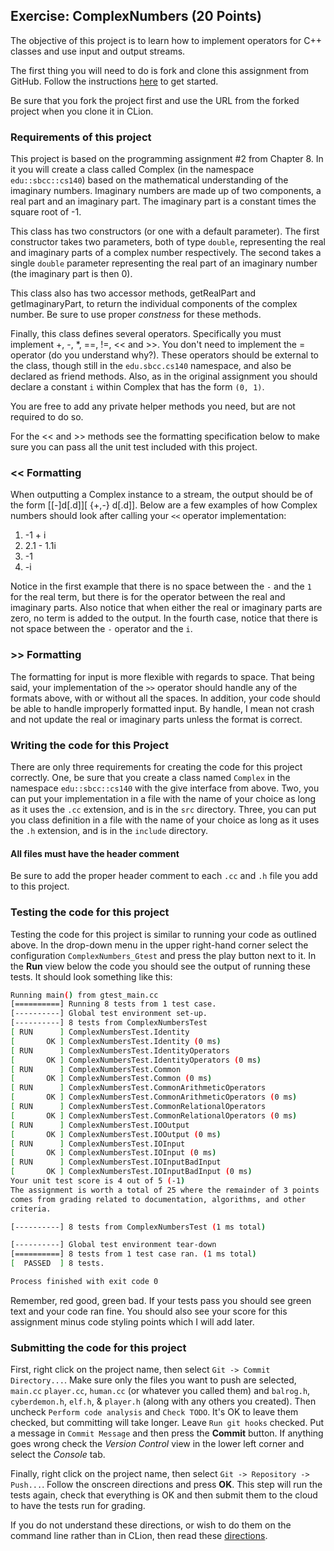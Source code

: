 ## Exercise: ComplexNumbers (20 Points)

The objective of this project is to learn how to implement operators for C++ classes
and use input and output streams.

The first thing you will need to do is fork and clone this assignment
from GitHub. Follow the instructions
[here](https://github.com/sbcc-cs140-fall2018/HowToStartEveryProject)
to get started.

Be sure that you fork the project first and use the URL from
the forked project when you clone it in CLion.

### Requirements of this project

This project is based on the programming assignment #2 from Chapter 8. In 
it you will create a class called Complex (in the namespace `edu::sbcc::cs140`)
based on the mathematical understanding of the imaginary numbers. Imaginary numbers
are made up of two components, a real part and an imaginary part. The imaginary
part is a constant times the square root of -1.

This class has two constructors (or one with a default parameter). The first
constructor takes two parameters, both of type `double`, representing the real
and imaginary parts of a complex number respectively. The second takes a single
`double` parameter representing the real part of an imaginary number (the 
imaginary part is then 0).

This class also has two accessor methods, getRealPart and getImaginaryPart, to
return the individual components of the complex number. Be sure to use proper
*constness* for these methods.

Finally, this class defines several operators. Specifically you must implement +, -, 
*, ==, !=, << and >>. You don't need to implement the = operator (do you understand
why?). These operators should be external to the class, though still in the `edu.sbcc.cs140` 
namespace, and also be declared as friend methods. Also, as in the original assignment
you should declare a constant `i` within Complex that has the form `(0, 1)`.

You are free to add any private helper methods you need, but are not required to do so.

For the << and >> methods see the formatting specification below to make sure you
can pass all the unit test included with this project.

### << Formatting

When outputting a Complex instance to a stream, the output should be of the form [[-]d[.d]][ {+,-} d[.d]]. 
Below are a few examples of how Complex numbers should look after calling your `<<` operator 
implementation:

1. -1 + i
2. 2.1 - 1.1i
3. -1
4. -i

Notice in the first example that there is no space between the `-` and the `1` for the real
term, but there is for the operator between the real and imaginary parts. Also notice that 
when either the real or imaginary parts are zero, no term is added to the output. In the 
fourth case, notice that there is not space between the `-` operator and the `i`.

### >> Formatting

The formatting for input is more flexible with regards to space. That being said, your 
implementation of the `>>` operator should handle any of the formats above, with or without
all the spaces. In addition, your code should be able to handle improperly formatted 
input. By handle, I mean not crash and not update the real or imaginary parts unless the
format is correct.
 
### Writing the code for this Project

There are only three requirements for creating the code for this project correctly. One,
be sure that you create a class named `Complex` in the namespace `edu::sbcc::cs140` with
the give interface from above. Two, you can put your implementation in a file with the 
name of your choice as long as it uses the `.cc` extension, and is in the `src` directory.
Three, you can put you class definition in a file with the name of your choice as long as 
it uses the `.h` extension, and is in the `include` directory.

#### All files must have the header comment

Be sure to add the proper header comment to each `.cc` and `.h` file you add to this project.

### Testing the code for this project

Testing the code for this project is similar to running your code
as outlined above. In the drop-down menu in the upper right-hand
corner select the configuration `ComplexNumbers_Gtest` and press the
play button next to it. In the **Run** view below the code you should
see the output of running these tests. It should look something
like this:

```bash
Running main() from gtest_main.cc
[==========] Running 8 tests from 1 test case.
[----------] Global test environment set-up.
[----------] 8 tests from ComplexNumbersTest
[ RUN      ] ComplexNumbersTest.Identity
[       OK ] ComplexNumbersTest.Identity (0 ms)
[ RUN      ] ComplexNumbersTest.IdentityOperators
[       OK ] ComplexNumbersTest.IdentityOperators (0 ms)
[ RUN      ] ComplexNumbersTest.Common
[       OK ] ComplexNumbersTest.Common (0 ms)
[ RUN      ] ComplexNumbersTest.CommonArithmeticOperators
[       OK ] ComplexNumbersTest.CommonArithmeticOperators (0 ms)
[ RUN      ] ComplexNumbersTest.CommonRelationalOperators
[       OK ] ComplexNumbersTest.CommonRelationalOperators (0 ms)
[ RUN      ] ComplexNumbersTest.IOOutput
[       OK ] ComplexNumbersTest.IOOutput (0 ms)
[ RUN      ] ComplexNumbersTest.IOInput
[       OK ] ComplexNumbersTest.IOInput (0 ms)
[ RUN      ] ComplexNumbersTest.IOInputBadInput
[       OK ] ComplexNumbersTest.IOInputBadInput (0 ms)
Your unit test score is 4 out of 5 (-1)
The assignment is worth a total of 25 where the remainder of 3 points
comes from grading related to documentation, algorithms, and other
criteria.

[----------] 8 tests from ComplexNumbersTest (1 ms total)

[----------] Global test environment tear-down
[==========] 8 tests from 1 test case ran. (1 ms total)
[  PASSED  ] 8 tests.

Process finished with exit code 0
```

Remember, red good, green bad. If your tests pass you should see green
text and your code ran fine. You should also see your score for this
assignment minus code styling points which I will add later.

### Submitting the code for this project

First, right click on the project name, then select `Git -> Commit Directory...`. 
Make sure only the files you want to push are selected, `main.cc` `player.cc`, `human.cc` (or whatever you called them) and `balrog.h`, `cyberdemon.h`, `elf.h`, &
`player.h` (along with any others you created). Then uncheck `Perform code analysis` and `Check TODO`. It's OK to leave them checked,
but committing will take longer. Leave `Run git hooks` checked. Put a message in `Commit Message`
and then press the **Commit** button. If anything goes wrong check the _Version Control_ view
in the lower left corner and select the _Console_ tab.
 
Finally, right click on the project name,
then select `Git -> Repository -> Push...`. Follow the onscreen directions
and press **OK**. This step will run the tests again, check that everything is OK
and then submit them to the cloud to have the tests run for grading.

If you do not understand these directions, or wish to do them on the command
line rather than in CLion, then read these [directions](https://github.com/sbcc-cs140-fall2018/Course-Information/wiki/How-to-Turn-In-Every-Project).